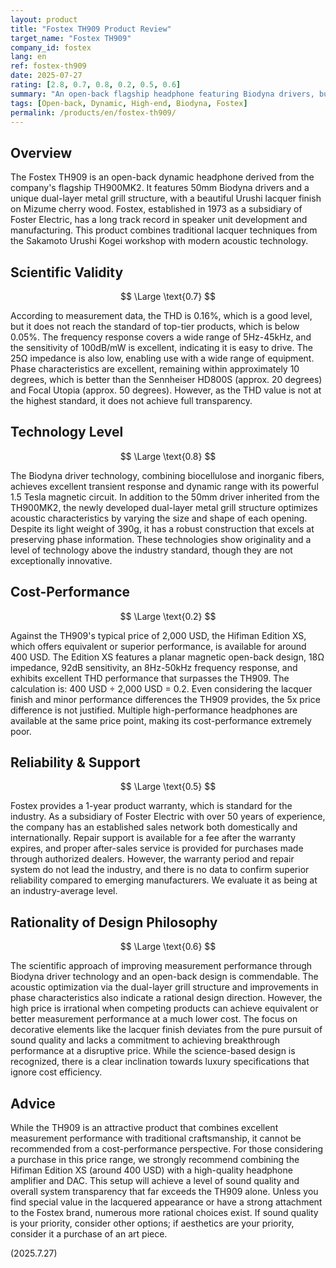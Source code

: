 ```yaml
---
layout: product
title: "Fostex TH909 Product Review"
target_name: "Fostex TH909"
company_id: fostex
lang: en
ref: fostex-th909
date: 2025-07-27
rating: [2.8, 0.7, 0.8, 0.2, 0.5, 0.6]
summary: "An open-back flagship headphone featuring Biodyna drivers, but its extremely high price results in poor cost-performance compared to competing products with similar performance."
tags: [Open-back, Dynamic, High-end, Biodyna, Fostex]
permalink: /products/en/fostex-th909/
---
```


## Overview

The Fostex TH909 is an open-back dynamic headphone derived from the company's flagship TH900MK2. It features 50mm Biodyna drivers and a unique dual-layer metal grill structure, with a beautiful Urushi lacquer finish on Mizume cherry wood. Fostex, established in 1973 as a subsidiary of Foster Electric, has a long track record in speaker unit development and manufacturing. This product combines traditional lacquer techniques from the Sakamoto Urushi Kogei workshop with modern acoustic technology.

## Scientific Validity

$$ \Large \text{0.7} $$

According to measurement data, the THD is 0.16%, which is a good level, but it does not reach the standard of top-tier products, which is below 0.05%. The frequency response covers a wide range of 5Hz-45kHz, and the sensitivity of 100dB/mW is excellent, indicating it is easy to drive. The 25Ω impedance is also low, enabling use with a wide range of equipment. Phase characteristics are excellent, remaining within approximately 10 degrees, which is better than the Sennheiser HD800S (approx. 20 degrees) and Focal Utopia (approx. 50 degrees). However, as the THD value is not at the highest standard, it does not achieve full transparency.

## Technology Level

$$ \Large \text{0.8} $$

The Biodyna driver technology, combining biocellulose and inorganic fibers, achieves excellent transient response and dynamic range with its powerful 1.5 Tesla magnetic circuit. In addition to the 50mm driver inherited from the TH900MK2, the newly developed dual-layer metal grill structure optimizes acoustic characteristics by varying the size and shape of each opening. Despite its light weight of 390g, it has a robust construction that excels at preserving phase information. These technologies show originality and a level of technology above the industry standard, though they are not exceptionally innovative.

## Cost-Performance

$$ \Large \text{0.2} $$

Against the TH909's typical price of 2,000 USD, the Hifiman Edition XS, which offers equivalent or superior performance, is available for around 400 USD. The Edition XS features a planar magnetic open-back design, 18Ω impedance, 92dB sensitivity, an 8Hz-50kHz frequency response, and exhibits excellent THD performance that surpasses the TH909. The calculation is: 400 USD ÷ 2,000 USD = 0.2. Even considering the lacquer finish and minor performance differences the TH909 provides, the 5x price difference is not justified. Multiple high-performance headphones are available at the same price point, making its cost-performance extremely poor.

## Reliability & Support

$$ \Large \text{0.5} $$

Fostex provides a 1-year product warranty, which is standard for the industry. As a subsidiary of Foster Electric with over 50 years of experience, the company has an established sales network both domestically and internationally. Repair support is available for a fee after the warranty expires, and proper after-sales service is provided for purchases made through authorized dealers. However, the warranty period and repair system do not lead the industry, and there is no data to confirm superior reliability compared to emerging manufacturers. We evaluate it as being at an industry-average level.

## Rationality of Design Philosophy

$$ \Large \text{0.6} $$

The scientific approach of improving measurement performance through Biodyna driver technology and an open-back design is commendable. The acoustic optimization via the dual-layer grill structure and improvements in phase characteristics also indicate a rational design direction. However, the high price is irrational when competing products can achieve equivalent or better measurement performance at a much lower cost. The focus on decorative elements like the lacquer finish deviates from the pure pursuit of sound quality and lacks a commitment to achieving breakthrough performance at a disruptive price. While the science-based design is recognized, there is a clear inclination towards luxury specifications that ignore cost efficiency.

## Advice

While the TH909 is an attractive product that combines excellent measurement performance with traditional craftsmanship, it cannot be recommended from a cost-performance perspective. For those considering a purchase in this price range, we strongly recommend combining the Hifiman Edition XS (around 400 USD) with a high-quality headphone amplifier and DAC. This setup will achieve a level of sound quality and overall system transparency that far exceeds the TH909 alone. Unless you find special value in the lacquered appearance or have a strong attachment to the Fostex brand, numerous more rational choices exist. If sound quality is your priority, consider other options; if aesthetics are your priority, consider it a purchase of an art piece.

(2025.7.27)
